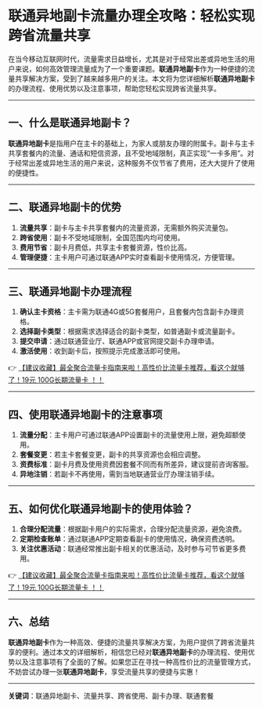 # 联通异地副卡流量办理全攻略：轻松实现跨省流量共享

在当今移动互联网时代，流量需求日益增长，尤其是对于经常出差或异地生活的用户来说，如何高效管理流量成为了一个重要课题。**联通异地副卡**作为一种便捷的流量共享解决方案，受到了越来越多用户的关注。本文将为您详细解析**联通异地副卡**的办理流程、使用优势以及注意事项，帮助您轻松实现跨省流量共享。

---

## 一、什么是联通异地副卡？

**联通异地副卡**是指用户在主卡的基础上，为家人或朋友办理的附属卡。副卡与主卡共享套餐内的流量、通话和短信资源，且不受地域限制，真正实现“一卡多用”。对于经常出差或异地生活的用户来说，这种服务不仅节省了费用，还大大提升了使用的便捷性。

---

## 二、联通异地副卡的优势

1. **流量共享**：副卡与主卡共享套餐内的流量资源，无需额外购买流量包。
2. **跨省使用**：副卡不受地域限制，全国范围内均可使用。
3. **费用节省**：副卡月费低，共享主卡套餐资源，性价比高。
4. **管理便捷**：主卡用户可通过联通APP实时查看副卡使用情况，方便管理。

---

## 三、联通异地副卡办理流程

1. **确认主卡资格**：主卡需为联通4G或5G套餐用户，且套餐内包含副卡办理资格。
2. **选择副卡类型**：根据需求选择适合的副卡类型，如普通副卡或流量副卡。
3. **提交申请**：通过联通营业厅、联通APP或官网提交副卡办理申请。
4. **激活使用**：收到副卡后，按照提示完成激活即可使用。

👉 [【建议收藏】最全聚合流量卡指南来啦！高性价比流量卡推荐，看这个就够了！19元 100G长期流量卡 ！！](https://bit.ly/Liuliangka)

---

## 四、使用联通异地副卡的注意事项

1. **流量分配**：主卡用户可通过联通APP设置副卡的流量使用上限，避免超额使用。
2. **套餐变更**：若主卡套餐变更，副卡的共享资源也会相应调整。
3. **资费标准**：副卡月费及使用资费因套餐不同而有所差异，建议提前咨询客服。
4. **异地注销**：若副卡不再使用，需到当地联通营业厅办理注销手续。

---

## 五、如何优化联通异地副卡的使用体验？

1. **合理分配流量**：根据副卡用户的实际需求，合理分配流量资源，避免浪费。
2. **定期检查账单**：通过联通APP定期查看副卡的使用情况，确保资费透明。
3. **关注优惠活动**：联通经常推出副卡相关的优惠活动，及时参与可节省更多费用。

👉 [【建议收藏】最全聚合流量卡指南来啦！高性价比流量卡推荐，看这个就够了！19元 100G长期流量卡 ！！](https://bit.ly/Liuliangka)

---

## 六、总结

**联通异地副卡**作为一种高效、便捷的流量共享解决方案，为用户提供了跨省流量共享的便利。通过本文的详细解析，相信您已经对**联通异地副卡**的办理流程、使用优势以及注意事项有了全面的了解。如果您正在寻找一种高性价比的流量管理方式，不妨尝试办理一张**联通异地副卡**，享受流量共享的便捷与实惠！

---

**关键词**：联通异地副卡、流量共享、跨省使用、副卡办理、联通套餐